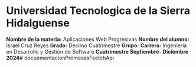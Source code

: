 #  Universidad Tecnologica de la Sierra Hidalguense


**Nombre de la materia:** Aplicaciones Web Progresivas
**Nombre del alumno:** Israel Cruz Reyes
**Grado:** Decimo Cuatrimestre
**Grupo:**
**Carrera:** Ingenieria en Desarrollo y Gestión de Software
**Cuatrimestre Septiembre- Diciembre 2024**#   d o c u e m e n t a c i o n P r o m e s a s F e e t c h A p i  
 